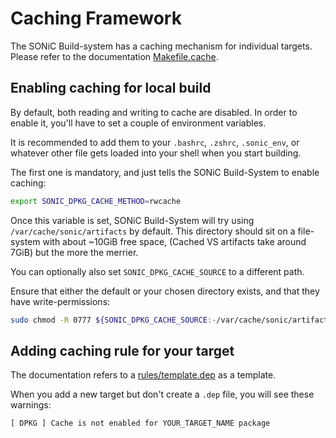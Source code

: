 # Caching Framework

The SONiC Build-system has a caching mechanism for individual targets.
Please refer to the documentation [Makefile.cache](https://github.com/sonic-net/sonic-buildimage/blob/master/Makefile.cache).

## Enabling caching for local build

By default, both reading and writing to cache are disabled.
In order to enable it, you'll have to set a couple of environment variables.

It is recommended to add them to your `.bashrc`, `.zshrc`, `.sonic_env`, or whatever other file gets loaded
into your shell when you start building.

The first one is mandatory, and just tells the SONiC Build-System to enable caching:
```bash
export SONIC_DPKG_CACHE_METHOD=rwcache
```

Once this variable is set, SONiC Build-System will try using `/var/cache/sonic/artifacts` by default.
This directory should sit on a file-system with about ~10GiB free space, (Cached VS artifacts take around 7GiB)
but the more the merrier.

You can optionally also set `SONIC_DPKG_CACHE_SOURCE` to a different path.

Ensure that either the default or your chosen directory exists, and that
they have write-permissions:
```bash
sudo chmod -R 0777 ${SONIC_DPKG_CACHE_SOURCE:-/var/cache/sonic/artifacts}
```

## Adding caching rule for your target
The documentation refers to a [rules/template.dep](https://github.com/sonic-net/sonic-buildimage/blob/master/rules/template.dep) as a template.

When you add a new target but don't create a `.dep` file, you will see these warnings:
```
[ DPKG ] Cache is not enabled for YOUR_TARGET_NAME package
```
